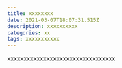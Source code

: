 ```yaml
---
title: xxxxxxxx
date: 2021-03-07T18:07:31.515Z
description: xxxxxxxxxx
categories: xx
tags: xxxxxxxxxxx
---
```

xxxxxxxxxxxxxxxxxxxxxxxxxxxxxxxxx